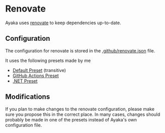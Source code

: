 # Renovate

Ayaka uses [renovate] to keep dependencies up-to-date.

## Configuration

The configuration for renovate is stored in the [.github/renovate.json] file.

It uses the following presets made by me

* [Default Preset] (transitive)
* [GitHub Actions Preset]
* [.NET Preset]

## Modifications

If you plan to make changes to the renovate configuration, please make sure you propose this in the correct place. In many cases, changes should probably be made in one of the presets instead of Ayaka's own configuration file.

[renovate]: https://www.mend.io/renovate/
[.github/renovate.json]: https://github.com/Xzelsius/Ayaka/blob/main/.github/renovate.json
[Default Preset]: https://github.com/Xzelsius/renovate-config/blob/main/default.json
[GitHub Actions Preset]: https://github.com/Xzelsius/renovate-config/blob/main/github-actions.json
[.NET Preset]: https://github.com/Xzelsius/renovate-config/blob/main/dotnet.json
